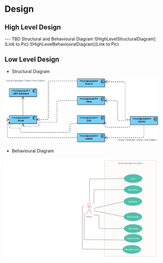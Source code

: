 # Design

## High Level Design 

--- TBD Structural and Behavioural Diagram
![HighLevelStructuralDiagram](Link to Pic)
![HighLevelBehaviouralDiagram](Link to Pic)

## Low Level Design 

- Structural Diagram

![FeaturesLevelStructuralDiagram](https://github.com/VelampudiRohit-292119/LTTSProject/blob/main/2_Design/Component.png)

- Behavioural Diagram

![FeaturesBehaviouralDiagram](https://github.com/VelampudiRohit-292119/LTTSProject/blob/main/2_Design/UseCase.jpg)
